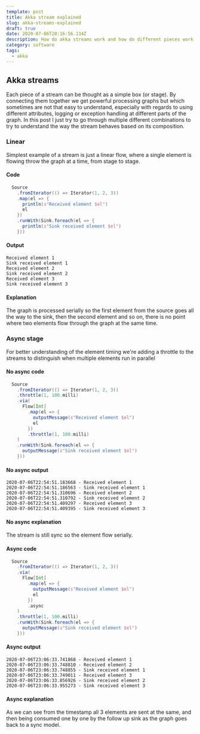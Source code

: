 ```yaml
---
template: post
title: Akka stream explained
slug: akka-streams-explained
draft: true
date: 2020-07-06T20:16:56.134Z
description: How do akka streams work and how do different pieces work together
category: software
tags:
  - akka
---
```

## Akka streams

Each piece of a stream can be thought as a simple box (or stage). By connecting them together we get powerful processing graphs but which sometimes are not that easy to understand, especially with regards to using different attributes, logging or exception handling at different parts of the graph.  In this post I just try to go through multiple different combinations to try to understand the way the stream behaves based on its composition.

### Linear

Simplest example of a stream is just a linear flow, where a single element is flowing throw the graph at a time, from stage to stage. 

#### Code
```scala
  Source
    .fromIterator(() => Iterator(1, 2, 3))
    .map(el => {
      println(s"Received element $el")
      el
    })
    .runWith(Sink.foreach(el => {
      println(s"Sink received element $el")
    }))
```

#### Output

```
Received element 1 
Sink received element 1
Received element 2
Sink received element 2
Received element 3
Sink received element 3
```

#### Explanation
The graph is processed serially so the first element from the source goes all the way to the sink, then the second element and so on, there is no point where two elements flow through the graph at the same time.

### Async stage

For better understanding of the element timing we're adding a throttle to the streams to distinguish when multiple elements run in parallel 

#### No async code

```scala
  Source
    .fromIterator(() => Iterator(1, 2, 3))
    .throttle(1, 100.milli)
    .via(
      Flow[Int]
        .map(el => {
          outputMessage(s"Received element $el")
          el
        })
        .throttle(1, 100.milli)
    )
    .runWith(Sink.foreach(el => {
      outputMessage(s"Sink received element $el")
    }))
```

#### No async output
```
2020-07-06T22:54:51.183668 - Received element 1
2020-07-06T22:54:51.186563 - Sink received element 1
2020-07-06T22:54:51.310696 - Received element 2
2020-07-06T22:54:51.310792 - Sink received element 2
2020-07-06T22:54:51.409297 - Received element 3
2020-07-06T22:54:51.409395 - Sink received element 3
```

#### No async explanation
The stream is still sync so the element flow serially. 

#### Async code
```scala
  Source
    .fromIterator(() => Iterator(1, 2, 3))
    .via(
      Flow[Int]
        .map(el => {
          outputMessage(s"Received element $el")
          el
        })
        .async
    )
    .throttle(1, 100.milli)
    .runWith(Sink.foreach(el => {
      outputMessage(s"Sink received element $el")
    }))
```
#### Async output
```
2020-07-06T23:06:33.741868 - Received element 1
2020-07-06T23:06:33.748810 - Received element 2
2020-07-06T23:06:33.748855 - Sink received element 1
2020-07-06T23:06:33.749011 - Received element 3
2020-07-06T23:06:33.856926 - Sink received element 2
2020-07-06T23:06:33.955273 - Sink received element 3
```
#### Async explanation
As we can see from the timestamp all 3 elements are sent at the same, and then being consumed one by one by the follow up sink as the graph goes back to a sync model.

